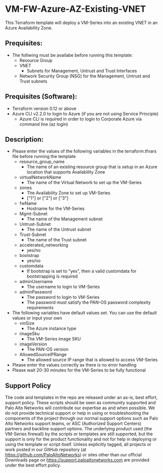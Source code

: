 # VM-FW-Azure-AZ-Existing-VNET
This Terraform template will deploy a VM-Series into an existing VNET in an Azure Availability Zone.


## Prequisites:
- The folliwing must be availabe before running this template:
  - Resource Group
  - VNET
    - Subnets for Management, Untrust and Trust Interfaces
  - Network Security Group (NSG) for the Management, Untrust and Trust subnets


## Prequisites (Software):
- Terraform version 0.12 or above
- Azure CLI v2.2.0 to login to Azure (if you are not using Service Principle)
  - Azure CLI is required in order to login to Corporate Azure via command line (az login)


## Description:
- Please enter the values of the following variables in the terraform.tfvars file before running the template
  - resource_group_name
    - The name of an existing resource group that is setup in an Azure location that supports Availability Zone
  - virtualNetworkName
    - The name of the Virtual Network to set up the VM-Series
  - zones
    - The Availability Zone to set up VM-Series
    - ["1"] or ["2"] or ["3"]
  - fwName
    - Hostname for the VM-Series
  - Mgmt-Subnet
    - The name of the Management subnet
  - Untrust-Subnet
    - The name of the Untrust subnet 
  - Trust-Subnet
    - The name of the Trust subnet 
  - accelerated_networking
    - yes/no
  - bootstrap
    - yes/no
  - customdata
    - If bootstrap is set to "yes", then a valid customdata for bootstrapping is required
  - adminUsername
    - The username to login to VM-Series
  - adminPassword
    - The password to login to VM-Series
    - The password must satisfy the PAN-OS password complexity requirements
- The following variables have default values set. You can use the default values or input your own
  - vmSize
    - The Azure instance type
  - imageSku
    - The VM-Series image SKU
  - imageVersion
    - The PAN-OS version
  - AllowedSourceIPRange
    - The allowed source IP range that is allowed to access VM-Series
- Please enter the values correctly as there is no error handling
- Please wait 20-30 minutes for the VM-Series to be fully functional


## Support Policy
The code and templates in the repo are released under an as-is, best effort,
support policy. These scripts should be seen as community supported and
Palo Alto Networks will contribute our expertise as and when possible.
We do not provide technical support or help in using or troubleshooting the
components of the project through our normal support options such as
Palo Alto Networks support teams, or ASC (Authorized Support Centers)
partners and backline support options. The underlying product used
(the VM-Series firewall) by the scripts or templates are still supported,
but the support is only for the product functionality and not for help in
deploying or using the template or script itself. Unless explicitly tagged,
all projects or work posted in our GitHub repository
(at https://github.com/PaloAltoNetworks) or sites other than our official
Downloads page on https://support.paloaltonetworks.com are provided under
the best effort policy.